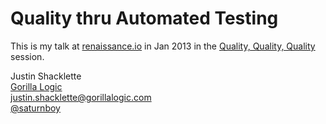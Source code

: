 Quality thru Automated Testing
==============================

This is my talk at [renaissance.io](http://renaissance.io/) in Jan 2013 in the 
[Quality, Quality, Quality](http://renaissance.io/sessions/quality_quality_quality) session.

Justin Shacklette  
[Gorilla Logic](http://www.gorillalogic.com/)  
justin.shacklette@gorillalogic.com  
[@saturnboy](http://twitter.com/saturnboy)
